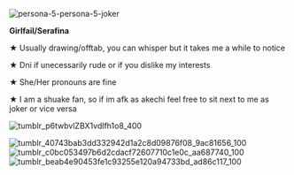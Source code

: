 ![persona-5-persona-5-joker](https://github.com/user-attachments/assets/1728a4f0-2abc-43c7-9cc2-b210c60d7387)

**Girlfail/Serafina**

★ Usually drawing/offtab, you can whisper but it takes me a while to notice

★ Dni if unecessarily rude or if you dislike my interests

★ She/Her pronouns are fine

★ I am a shuake fan, so if im afk as akechi feel free to sit next to me as joker or vice versa

![tumblr_p6twbvlZBX1vdlfh1o8_400](https://github.com/user-attachments/assets/88fb738a-1b87-4912-9aed-79ea9ad13ee5)

![tumblr_40743bab3dd332942d1a2c8d09876f08_9ac81656_100](https://github.com/user-attachments/assets/66125c49-cd8b-4d28-9777-02c1f9b7bbba)
![tumblr_c0bc053497b6d2cdacf72607710c1e0c_aa687740_100](https://github.com/user-attachments/assets/234b9ffa-9539-467f-a954-c63c64f56340)
![tumblr_beab4e90453fe1c93255e120a94733bd_ad86c117_100](https://github.com/user-attachments/assets/0ba13fbe-15db-49de-b2e3-38e93cc420f1)
